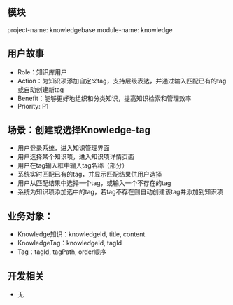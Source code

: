 ## 模块
project-name: knowledgebase
module-name: knowledge

## 用户故事
- Role：知识库用户
- Action：为知识项添加自定义tag，支持层级表达，并通过输入匹配已有的tag或自动创建新tag
- Benefit：能够更好地组织和分类知识，提高知识检索和管理效率
- Priority: P1

## 场景：创建或选择Knowledge-tag
- 用户登录系统，进入知识管理界面
- 用户选择某个知识项，进入知识项详情页面
- 用户在tag输入框中输入tag名称（部分）
- 系统实时匹配已有的tag，并显示匹配结果供用户选择
- 用户从匹配结果中选择一个tag，或输入一个不存在的tag
- 系统为知识项添加选中的tag，若tag不存在则自动创建该tag并添加到知识项

## 业务对象：
- Knowledge知识：knowledgeId, title, content
- KnowledgeTag：knowledgeId, tagId
- Tag：tagId, tagPath, order顺序

## 开发相关
- 无
